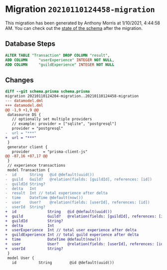 # Migration `20210110124458-migration`

This migration has been generated by Anthony Morris at 1/10/2021, 4:44:58 AM.
You can check out the [state of the schema](./schema.prisma) after the migration.

## Database Steps

```sql
ALTER TABLE "Transaction" DROP COLUMN "result",
ADD COLUMN     "userExperience" INTEGER NOT NULL,
ADD COLUMN     "guildExperience" INTEGER NOT NULL
```

## Changes

```diff
diff --git schema.prisma schema.prisma
migration 20210110124204-migration..20210110124458-migration
--- datamodel.dml
+++ datamodel.dml
@@ -1,9 +1,9 @@
 datasource DS {
   // optionally set multiple providers
   // example: provider = ["sqlite", "postgresql"]
   provider = "postgresql"
-  url = "***"
+  url = "***"
 }
 generator client {
   provider      = "prisma-client-js"
@@ -87,16 +87,17 @@
 }
 // experience transactions
 model Transaction {
-  id      String   @id @default(uuid())
-  guild   Guild?   @relation(fields: [guildId], references: [id])
-  guildId String?
-  delta   Int
-  result  Int // total experience after delta
-  time    DateTime @default(now())
-  user    User?    @relation(fields: [userId], references: [id])
-  userId  String?
+  id              String   @id @default(uuid())
+  guild           Guild?   @relation(fields: [guildId], references: [id])
+  guildId         String?
+  delta           Int
+  userExperience  Int // total user experience after delta
+  guildExperience Int // total guild experience after delta
+  time            DateTime @default(now())
+  user            User?    @relation(fields: [userId], references: [id])
+  userId          String?
 }
 model User {
   id          String        @id @default(uuid())
```


